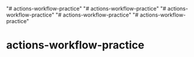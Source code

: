 "# actions-workflow-practice" 
"# actions-workflow-practice" 
"# actions-workflow-practice" 
"# actions-workflow-practice" 
"# actions-workflow-practice" 
# actions-workflow-practice
